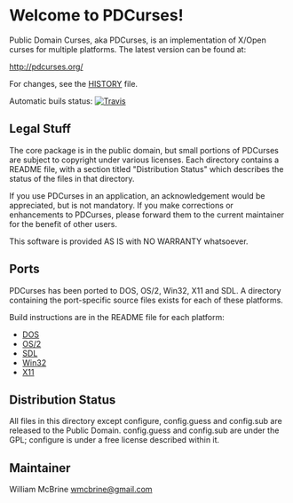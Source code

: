Welcome to PDCurses!
====================

Public Domain Curses, aka PDCurses, is an implementation of X/Open 
curses for multiple platforms. The latest version can be found at:

   http://pdcurses.org/

For changes, see the [HISTORY](HISTORY.md) file.

Automatic buils status:
[![Travis](https://img.shields.io/travis/techtonik/PDCurses.svg?style=flat-square)]()

Legal Stuff
-----------

The core package is in the public domain, but small portions of PDCurses 
are subject to copyright under various licenses.  Each directory 
contains a README file, with a section titled "Distribution Status" 
which describes the status of the files in that directory.

If you use PDCurses in an application, an acknowledgement would be 
appreciated, but is not mandatory. If you make corrections or 
enhancements to PDCurses, please forward them to the current maintainer 
for the benefit of other users.

This software is provided AS IS with NO WARRANTY whatsoever.


Ports
-----

PDCurses has been ported to DOS, OS/2, Win32, X11 and SDL. A directory 
containing the port-specific source files exists for each of these 
platforms.

Build instructions are in the README file for each platform:

-  [DOS](dos/README.md)
-  [OS/2](os2/README.md)
-  [SDL](sdl1/README.md)
-  [Win32](win32/README.md)
-  [X11](x11/README.md)

Distribution Status
-------------------

All files in this directory except configure, config.guess and 
config.sub are released to the Public Domain. config.guess and 
config.sub are under the GPL; configure is under a free license 
described within it.


Maintainer
----------

William McBrine <wmcbrine@gmail.com>
